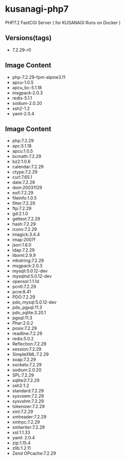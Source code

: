 # kusanagi-php7
PHP7.2 FastCGI Server ( for KUSANAGI Runs on Docker )

## Versions(tags)
- 7.2.29-r0

## Image Content
- php-7.2.29-fpm-alpine3.11
- apcu-1.0.5
- apcu_bc-5.1.18
- msgpack-2.0.3
- redis-5.1.1
- sodium-2.0.20
- ssh2-1.2
- yaml-2.0.4

## Image Content
- php:7.2.29
- apc:5.1.18
- apcu:1.0.5
- bcmath:7.2.29
- bz2:1.0.6
- calendar:7.2.29
- ctype:7.2.29
- curl:7.65.1
- date:7.2.29
- dom:20031129
- exif:7.2.29
- fileinfo:1.0.5
- filter:7.2.29
- ftp:7.2.29
- gd:2.1.0
- gettext:7.2.29
- hash:7.2.29
- iconv:7.2.29
- imagick:3.4.4
- imap:2007f
- json:1.6.0
- ldap:7.2.29
- libxml:2.9.9
- mbstring:7.2.29
- msgpack:2.0.3
- mysqli:5.0.12-dev
- mysqlnd:5.0.12-dev
- openssl:1.1.1d
- pcntl:7.2.29
- pcre:8.41
- PDO:7.2.29
- pdo_mysql:5.0.12-dev
- pdo_pgsql:11.3
- pdo_sqlite:3.20.1
- pgsql:11.3
- Phar:2.0.2
- posix:7.2.29
- readline:7.2.29
- redis:5.0.2
- Reflection:7.2.29
- session:7.2.29
- SimpleXML:7.2.29
- soap:7.2.29
- sockets:7.2.29
- sodium:2.0.20
- SPL:7.2.29
- sqlite3:7.2.29
- ssh2:1.2
- standard:7.2.29
- sysvsem:7.2.29
- sysvshm:7.2.29
- tokenizer:7.2.29
- xml:7.2.29
- xmlreader:7.2.29
- xmlrpc:7.2.29
- xmlwriter:7.2.29
- xsl:1.1.33
- yaml: 2.0.4
- zip:1.15.4
- zlib:1.2.11
- Zend OPcache:7.2.29


